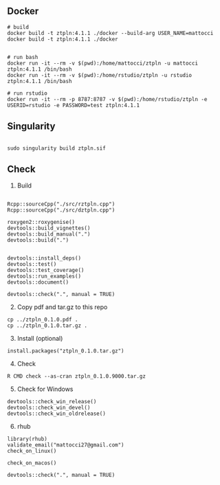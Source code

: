 
## Docker

```{r}
# build
docker build -t ztpln:4.1.1 ./docker --build-arg USER_NAME=mattocci
docker build -t ztpln:4.1.1 ./docker


# run bash
docker run -it --rm -v $(pwd):/home/mattocci/ztpln -u mattocci ztpln:4.1.1 /bin/bash
docker run -it --rm -v $(pwd):/home/rstudio/ztpln -u rstudio ztpln:4.1.1 /bin/bash

# run rstudio
docker run -it --rm -p 8787:8787 -v $(pwd):/home/rstudio/ztpln -e USERID=rstudio -e PASSWORD=test ztpln:4.1.1

```

## Singularity

```

sudo singularity build ztpln.sif

```

## Check


1. Build

```{r}

Rcpp::sourceCpp("./src/rztpln.cpp")
Rcpp::sourceCpp("./src/dztpln.cpp")

roxygen2::roxygenise()
devtools::build_vignettes()
devtools::build_manual(".")
devtools::build(".")


devtools::install_deps()
devtools::test()
devtools::test_coverage()
devtools::run_examples()
devtools::document()

devtools::check(".", manual = TRUE)

```

2. Copy pdf and tar.gz to this repo

```
cp ../ztpln_0.1.0.pdf .
cp ../ztpln_0.1.0.tar.gz .
```


3. Install (optional)

```{r}
install.packages("ztpln_0.1.0.tar.gz")
```

4. Check

```
R CMD check --as-cran ztpln_0.1.0.9000.tar.gz
```


5. Check for Windows

```{r}
devtools::check_win_release()
devtools::check_win_devel()
devtools::check_win_oldrelease()
```

6.  rhub

```{r}
library(rhub)
validate_email("mattocci27@gmail.com")
check_on_linux()

check_on_macos()

devtools::check(".", manual = TRUE)

```

